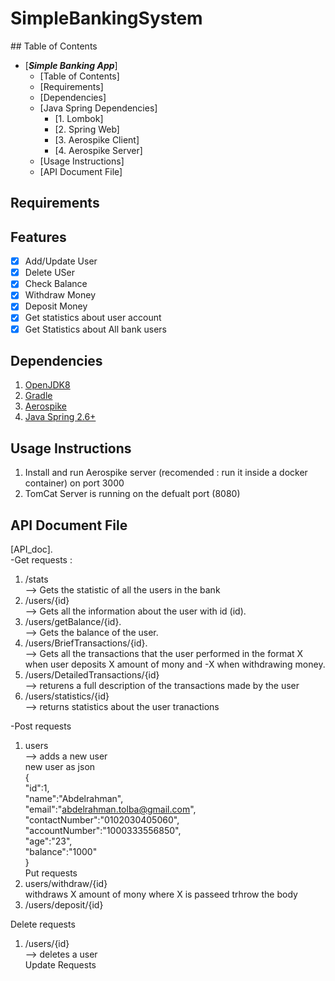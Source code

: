 # SimpleBankingSystem

</hr>
## Table of Contents

- [**_Simple Banking App_**]
  - [Table of Contents]
  - [Requirements]
  - [Dependencies]
  - [Java Spring Dependencies]
    - [1. Lombok]
    - [2. Spring Web]
    - [3. Aerospike Client]
    - [4. Aerospike Server]
  - [Usage Instructions]
  - [API Document File]

</hr>

## Requirements

## Features

- [x] Add/Update User
- [x] Delete USer
- [x] Check Balance 
- [x] Withdraw Money
- [x] Deposit Money 
- [x] Get statistics about user account
- [x] Get Statistics about All bank users

## Dependencies

1. [OpenJDK8](https://openjdk.org/projects/jdk8/)
2. [Gradle](https://gradle.org/)
3. [Aerospike](https://developer.aerospike.com/)
4. [Java Spring 2.6+](https://spring.io/)


## Usage Instructions

1. Install and run Aerospike server (recomended : run it inside a docker container) on port 3000
2. TomCat Server is running on the defualt port (8080)

## API Document File

[API_doc].<br />
-Get requests : 
1. /stats <br />
  --> Gets the statistic of all the users in the bank<br />
2. /users/{id}<br />
   --> Gets all the information about the user with id (id).<br />
3. /users/getBalance/{id}.<br />
   --> Gets the balance of the user. <br />
4. /users/BriefTransactions/{id}.<br />
   --> Gets all the transactions that the user performed in the format X when user deposits X amount of mony and -X when          withdrawing money.<br />
5. /users/DetailedTransactions/{id}<br />
   --> returens a full description of the transactions made by the user <br />
6. /users/statistics/{id}<br />
   --> returns statistics about the user tranactions <br />
   
-Post requests <br />
1. users<br />
   --> adds a new user <br />
   new user as json <br />
   {<br />
		"id":1,<br />
		"name":"Abdelrahman",<br />
		"email":"abdelrahman.tolba@gmail.com",<br />
		"contactNumber":"0102030405060",<br />
		"accountNumber":"1000333556850",<br />
		"age":"23",<br />
		"balance":"1000"<br />
	 }<br />
Put requests <br />
1. users/withdraw/{id}<br />
  withdraws X amount of mony where X is passeed trhrow the body <br />
2. /users/deposit/{id}<br />

Delete requests <br />
1. /users/{id}<br />
  --> deletes a user <br />
Update Requests <br />

